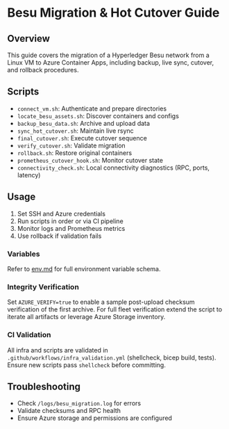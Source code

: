 # Besu Migration & Hot Cutover Guide

## Overview
This guide covers the migration of a Hyperledger Besu network from a Linux VM to Azure Container Apps, including backup, live sync, cutover, and rollback procedures.

## Scripts
- `connect_vm.sh`: Authenticate and prepare directories
- `locate_besu_assets.sh`: Discover containers and configs
- `backup_besu_data.sh`: Archive and upload data
- `sync_hot_cutover.sh`: Maintain live rsync
- `final_cutover.sh`: Execute cutover sequence
- `verify_cutover.sh`: Validate migration
- `rollback.sh`: Restore original containers
- `prometheus_cutover_hook.sh`: Monitor cutover state
- `connectivity_check.sh`: Local connectivity diagnostics (RPC, ports, latency)

## Usage
1. Set SSH and Azure credentials
2. Run scripts in order or via CI pipeline
3. Monitor logs and Prometheus metrics
4. Use rollback if validation fails

### Variables
Refer to [env.md](./env.md) for full environment variable schema.

### Integrity Verification
Set `AZURE_VERIFY=true` to enable a sample post-upload checksum verification of the first archive. For full fleet verification extend the script to iterate all artifacts or leverage Azure Storage inventory.

### CI Validation
All infra and scripts are validated in `.github/workflows/infra_validation.yml` (shellcheck, bicep build, tests). Ensure new scripts pass `shellcheck` before committing.

## Troubleshooting
- Check `/logs/besu_migration.log` for errors
- Validate checksums and RPC health
- Ensure Azure storage and permissions are configured
